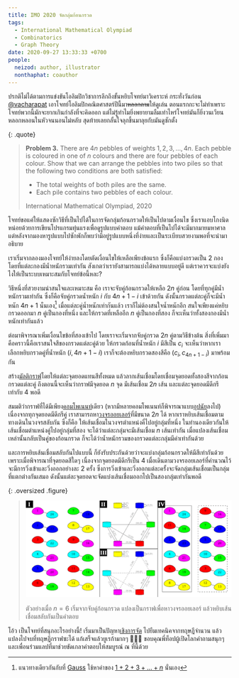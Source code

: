 ```yaml
---
title: IMO 2020 จัดกลุ่มก้อนกรวด
tags:
  - International Mathematical Olympiad
  - Combinatorics
  - Graph Theory
date: 2020-09-27 13:33:33 +0700
people:
  neizod: author, illustrator
  nonthaphat: coauthor
---
```


ปรกติไม่ได้ตามการแข่งขันโอลิมปิกวิชาการลึกถึงขั้นหยิบโจทย์มาวิเคราะห์ กระทั่งวันก่อน [@vacharapat][] เอาโจทย์โอลิมปิกคณิตศาสตร์ปีนี้มา~~หลอกถาม~~ให้ดูเล่น ตอนแรกกะจะไม่ทำเพราะโจทย์พวกนี้มักจะยากเกินกำลังที่จะคิดออก แต่ไม่รู้ทำไมยิ่งพยายามลืมเท่าไหร่โจทย์มันก็ยิ่งวนเวียนหลอกหลอนในหัวจนนอนไม่หลับ สุดท้ายเลยกลั้นใจลุกขึ้นมาลุยกับมันดูซักตั้ง

{: .quote}
> __Problem 3.__ There are $4n$ pebbles of weights $1, 2, 3, \dots, 4n$. Each pebble is coloured in one of $n$ colours and there are four pebbles of each colour. Show that we can arrange the pebbles into two piles so that the following two conditions are both satisfied:
> - The total weights of both piles are the same.
> - Each pile contains two pebbles of each colour.
>
> International Mathematical Olympiad, 2020

โจทย์ขอแค่ให้แสดงซักวิธีที่เป็นไปได้ในการจัดกลุ่มก้อนกรวดให้เป็นไปตามเงื่อนไข ซึ่งเราแอบโกงนิดหน่อยด้วยการเขียนโปรแกรมทุ่นแรงเพื่อดูรูปแบบคำตอบ แม้คำตอบที่เป็นไปได้จะมีมากมายมหาศาล แต่หลังจากมองหารูปแบบไปซักพักก็พบว่ามีอยู่รูปแบบหนึ่งที่ง่ายและเป็นระเบียบสวยงามพอที่จะนำมาอธิบาย

เราเริ่มจากลองมองโจทย์ให้ง่ายลงโดยตัดเงื่อนไขให้เหลือเพียงข้อแรก ซึ่งก็คือแบ่งกรวดเป็น $2$ กอง โดยที่แต่ละกองมีน้ำหนักรวมเท่ากัน สังเกตว่าเรายังสามารถแบ่งได้หลายแบบอยู่ดี แต่เราควรจะแบ่งยังไงให้เป็นระบบเหมาะสมกับโจทย์ข้อนี้หละ?

วิธีหนึ่งที่สวยงามน่าสนใจและเหมาะสม คือ เราจะจับคู่ก้อนกรวดให้เหลือ $2n$ คู่ก่อน โดยที่ทุกคู่มีน้ำหนักรวมเท่ากัน ซึ่งก็คือจับคู่กรวดน้ำหนัก $i$ กับ $4n+1-i$ เข้าด้วยกัน ดังนั้นกรวดแต่ละคู่ก็จะมีน้ำหนัก $4n+1$ นั่นเอง[^1] เมื่อแต่ละคู่น้ำหนักเท่ากันแล้ว เราก็ไม่ต้องสนใจน้ำหนักอีก สนใจเพียงแค่หยิบกรวดออกมา $n$ คู่เป็นกองที่หนึ่ง และให้กรวดที่เหลืออีก $n$ คู่เป็นกองที่สอง ก็จะเห็นว่าทั้งสองกองมีน้ำหนักเท่ากันแล้ว

ต่อมาพิจารณาเพิ่มเงื่อนไขข้อที่สองเข้าไป โดยเราจะเริ่มจากจับคู่กรวด $2n$ คู่ตามวิธีข้างต้น สิ่งที่เพิ่มมาคือคราวนี้คือเราสนใจสีของกรวดแต่ละคู่ด้วย ให้กรวดก้อนที่น้ำหนัก $i$ มีสีเป็น $c_i$ จะเห็นว่าหากเราเลือกหยิบกรวดคู่ที่น้ำหนัก $(i,4n+1-i)$ เราก็จะต้องหยิบกรวดสองสีคือ $(c_i,c_{4n+1-i})$ มาพร้อมกัน

สร้าง[มัลติกราฟ][multigraph]โดยให้แต่ละจุดยอดแทนสีทั้งหมด แล้วลากเส้นเชื่อมโดยเชื่อมจุดยอดทั้งสองสีจากก้อนกรวดแต่ละคู่ ถึงตอนนี้จะเห็นว่ากราฟมีจุดยอด $n$ จุด มีเส้นเชื่อม $2n$ เส้น และแต่ละจุดยอดมีดีกรีเท่ากับ $4$ พอดี

สมมติว่ากราฟที่ได้มีเพียง[คอมโพเนนท์][component]เดียว (หากมีหลายคอมโพเนนท์ก็พิจารณาแบบ[อุปนัย][induction]ลงไป) เนื่องจากทุกจุดยอดมีดีกรีคู่ เราสามารถหา[วงจรออยเลอร์][Eulerian cycle]ที่มีขนาด $2n$ ได้ หากเราหยิบเส้นเชื่อมตามทางเดินในวงจรสลับกัน ซึ่งก็คือ ให้เส้นเชื่อมในวงจรตำแหน่งคี่ไปอยู่กลุ่มที่หนึ่ง ในทำนองเดียวกันให้เส้นเชื่อมตำแหน่งคู่ไปอยู่กลุ่มที่สอง จะได้ว่าแต่ละกลุ่มจะมีเส้นเชื่อม $n$ เส้นเท่ากัน เมื่อแปลงเส้นเชื่อมเหล่านั้นกลับเป็นคู่ของก้อนกรวด ก็จะได้ว่าน้ำหนักรวมของกรวดแต่ละกลุ่มมีค่าเท่ากันด้วย

และการหยิบเส้นเชื่อมสลับกันไปแบบนี้ ก็ยังรับประกันด้วยว่าจะแบ่งกลุ่มก้อนกรวดให้มีสีเท่ากันด้วย เพราะเมื่อพิจารณาที่จุดยอดสีใดๆ เนื่องจากจุดยอดมีดีกรีเป็น $4$ เมื่อเดินตามวงจรออยเลอร์ที่คำนวณไว้ จะมีการวิ่งเข้าและวิ่งออกอย่างละ $2$ ครั้ง ซึ่งการวิ่งเข้าและวิ่งออกแต่ละครั้งจะจัดกลุ่มเส้นเชื่อมเป็นกลุ่มที่แตกต่างกันเสมอ ดังนั้นแต่ละจุดยอดจะจัดแบ่งเส้นเชื่อมออกไปเป็นสองกลุ่มเท่ากันพอดี

{: .oversized .figure}
> ![](/images/math/arrange-pebbles.png)
>
> ตัวอย่างเมื่อ $n=6$ เริ่มจากจับคู่ก้อนกรวด แปลงเป็นกราฟเพื่อหาวงจรออยเลอร์ แล้วหยิบเส้นเชื่อมสลับกันเป็นคำตอบ

โอ้ว เป็นโจทย์ที่สนุกอะไรอย่างนี้! เริ่มมาเป็นปัญหา[เชิงการจัด][combinatorics] ไปยืมเทคนิคจากทฤษฎีจำนวน แล้วแปลงไปจบที่ทฤษฎีกราฟซะได้ แก้เสร็จแล้วยูเรก้ามากๆ 🎉🎉🎉 ขอบคุณพี่ท็อปผู้เปิดโลกคำถามสนุกๆ และเพื่อนร่วมแลปที่มาช่วยขัดเกลาคำตอบให้สมบูรณ์ ณ ที่นี้ด้วย


[^1]: แนวทางเดียวกันกับที่ [Gauss][] ใช้หาค่าของ [$1+2+3+\dots+n$][triangular number] นั่นเอง


[@vacharapat]: //twitter.com/vacharapat

[Gauss]: //en.wikipedia.org/wiki/Carl_Friedrich_Gauss
[triangular number]: //en.wikipedia.org/wiki/Triangular_number
[multigraph]: //en.wikipedia.org/wiki/Multigraph
[component]: //en.wikipedia.org/wiki/Component_(graph_theory)
[induction]: //en.wikipedia.org/wiki/Mathematical_induction
[Eulerian cycle]: //en.wikipedia.org/wiki/Eulerian_path
[combinatorics]: //en.wikipedia.org/wiki/Combinatorics
